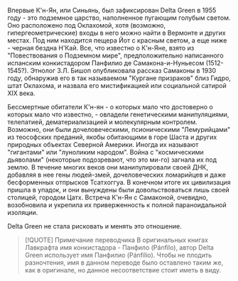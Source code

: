 Впервые К'н-Ян, или Синьянь, был зафиксирован Delta Green в 1955 году - это подземное царство, наполненное пугающим голубым светом. Оно расположено под Оклахомой, хотя (возможно, гипергеометрические) входы в него можно найти в Вермонте и других местах. Под ним находится пещера Йот с красным светом, а еще ниже - черная бездна Н'Кай. Все, что известно о К'н-Яне, взято из "Повествования о Подземном мире", предположительно написанного испанским конкистадором Панфилио де Самакона-и-Нуньесом (1512-1545?). Этнолог З.Л. Бишоп опубликовала рассказ Cамаконы в 1930 году, обнаружив его в так называемом "Кургане призраков" близ Гидро, штат Оклахома, и назвала его мистификацией или социальной сатирой XIX века.

Бессмертные обитатели К'н-ян - о которых мало что достоверно о которых мало что известно, - овладели генетическими манипуляциями, телепатией, дематериализацией и молекулярным контролем. Возможно, они были дочеловеческими, псионическими "Лемурийцами" из теософских преданий, якобы обитающими в горе Шаста и других природных объектах Северной Америки. 
Иногда их называют "гигантами" или "луноликим народом". Война с "космическими дьяволами" (некоторые подозревают, что это ми-го) загнала их под землю. В течение многих веков они манипулировали своей ДНК, добавляя в нее гены людей-змей, дочеловеческих ломарийцев и даже бесформенных отпрысков Тсатхоггуа. В конечном итоге их цивилизация пришла в упадок, и они вынуждены были довольствоваться лишь своей столицей, городом Цатх. Встреча К'н-Ян с Cамаконой, очевидно, возобновила и укрепила их приверженность к полной параноидальной изоляции.

Delta Green не стала рисковать и менять это отношение.


> [!QUOTE] Примечание переводчика
> В оригинальных книгах Лавкрафта имя конкистадора - Панфило (Pánfilo), автор Delta Green использует имя Панфилио (Pánfilio). Чтобы не плодить разночтения, имя в данном переводе было оставлено таким же, как в оригинале, но данное несоответствие стоит иметь в виду.

